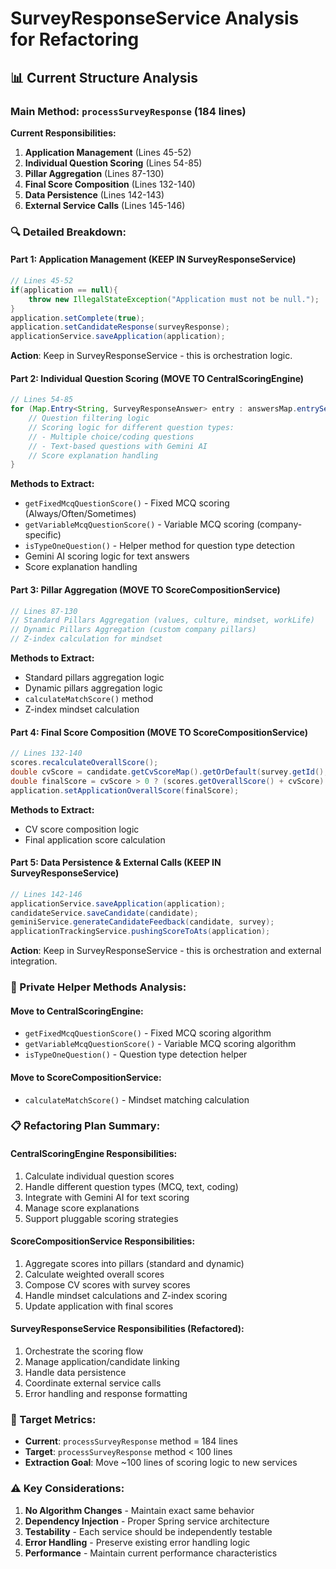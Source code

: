 # SurveyResponseService Analysis for Refactoring

## 📊 Current Structure Analysis

### **Main Method: `processSurveyResponse` (184 lines)**
**Current Responsibilities:**
1. **Application Management** (Lines 45-52)
2. **Individual Question Scoring** (Lines 54-85) 
3. **Pillar Aggregation** (Lines 87-130)
4. **Final Score Composition** (Lines 132-140)
5. **Data Persistence** (Lines 142-143)
6. **External Service Calls** (Lines 145-146)

### **🔍 Detailed Breakdown:**

#### **Part 1: Application Management (KEEP IN SurveyResponseService)**
```java
// Lines 45-52
if(application == null){
    throw new IllegalStateException("Application must not be null.");
}
application.setComplete(true);
application.setCandidateResponse(surveyResponse);
applicationService.saveApplication(application);
```
**Action**: Keep in SurveyResponseService - this is orchestration logic.

#### **Part 2: Individual Question Scoring (MOVE TO CentralScoringEngine)**
```java
// Lines 54-85
for (Map.Entry<String, SurveyResponseAnswer> entry : answersMap.entrySet()) {
    // Question filtering logic
    // Scoring logic for different question types:
    // - Multiple choice/coding questions
    // - Text-based questions with Gemini AI
    // Score explanation handling
}
```
**Methods to Extract:**
- `getFixedMcqQuestionScore()` - Fixed MCQ scoring (Always/Often/Sometimes)
- `getVariableMcqQuestionScore()` - Variable MCQ scoring (company-specific)
- `isTypeOneQuestion()` - Helper method for question type detection
- Gemini AI scoring logic for text answers
- Score explanation handling

#### **Part 3: Pillar Aggregation (MOVE TO ScoreCompositionService)**
```java
// Lines 87-130
// Standard Pillars Aggregation (values, culture, mindset, workLife)
// Dynamic Pillars Aggregation (custom company pillars)
// Z-index calculation for mindset
```
**Methods to Extract:**
- Standard pillars aggregation logic
- Dynamic pillars aggregation logic
- `calculateMatchScore()` method
- Z-index mindset calculation

#### **Part 4: Final Score Composition (MOVE TO ScoreCompositionService)**
```java
// Lines 132-140
scores.recalculateOverallScore();
double cvScore = candidate.getCvScoreMap().getOrDefault(survey.getId(), 0.0);
double finalScore = cvScore > 0 ? (scores.getOverallScore() + cvScore) / 2 : scores.getOverallScore();
application.setApplicationOverallScore(finalScore);
```
**Methods to Extract:**
- CV score composition logic
- Final application score calculation

#### **Part 5: Data Persistence & External Calls (KEEP IN SurveyResponseService)**
```java
// Lines 142-146
applicationService.saveApplication(application);
candidateService.saveCandidate(candidate);
geminiService.generateCandidateFeedback(candidate, survey);
applicationTrackingService.pushingScoreToAts(application);
```
**Action**: Keep in SurveyResponseService - this is orchestration and external integration.

### **🔧 Private Helper Methods Analysis:**

#### **Move to CentralScoringEngine:**
- `getFixedMcqQuestionScore()` - Fixed MCQ scoring algorithm
- `getVariableMcqQuestionScore()` - Variable MCQ scoring algorithm  
- `isTypeOneQuestion()` - Question type detection helper

#### **Move to ScoreCompositionService:**
- `calculateMatchScore()` - Mindset matching calculation

### **📋 Refactoring Plan Summary:**

#### **CentralScoringEngine Responsibilities:**
1. Calculate individual question scores
2. Handle different question types (MCQ, text, coding)
3. Integrate with Gemini AI for text scoring
4. Manage score explanations
5. Support pluggable scoring strategies

#### **ScoreCompositionService Responsibilities:**
1. Aggregate scores into pillars (standard and dynamic)
2. Calculate weighted overall scores
3. Compose CV scores with survey scores
4. Handle mindset calculations and Z-index scoring
5. Update application with final scores

#### **SurveyResponseService Responsibilities (Refactored):**
1. Orchestrate the scoring flow
2. Manage application/candidate linking
3. Handle data persistence
4. Coordinate external service calls
5. Error handling and response formatting

### **🎯 Target Metrics:**
- **Current**: `processSurveyResponse` method = 184 lines
- **Target**: `processSurveyResponse` method < 100 lines
- **Extraction Goal**: Move ~100 lines of scoring logic to new services

### **⚠️ Key Considerations:**
1. **No Algorithm Changes** - Maintain exact same behavior
2. **Dependency Injection** - Proper Spring service architecture
3. **Testability** - Each service should be independently testable
4. **Error Handling** - Preserve existing error handling logic
5. **Performance** - Maintain current performance characteristics 